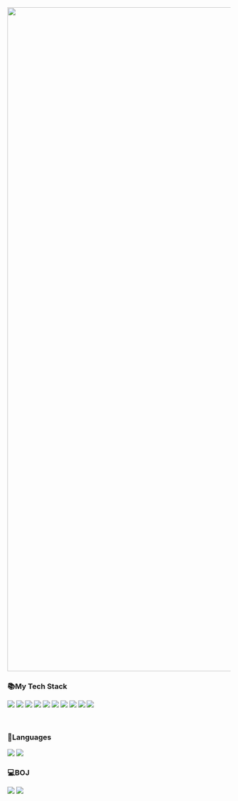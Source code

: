 <img src="https://capsule-render.vercel.app/api?type=wave&color=auto&height=300&section=header&text=Yujeong%20Kang&fontSize=90" align="center" width="1500px"/>

<h3>📚My Tech Stack</h3>
<p>
<img src="https://img.shields.io/badge/Java-007396?style=flat-square&logo=Java&logoColor=white" />
<img src="https://img.shields.io/badge/Spring-6DB33F?style=flat-square&logo=Spring&logoColor=white" />
<img src="https://img.shields.io/badge/Swagger-85EA2D?style=flat-square&logo=Swagger&logoColor=white"/> 
<img src="https://img.shields.io/badge/MySQL-4479A1?style=flat-square&logo=MySQL&logoColor=white"/>
<img src="https://img.shields.io/badge/AWS-232F3E?style=flat-square&logo=Amazon+AWS&logoColor=white"/>
<img src="https://img.shields.io/badge/Docker-2496ED?style=flat-square&logo=Docker&logoColor=white"/>
<img src="https://img.shields.io/badge/Jenkins-D24939?style=flat-square&logo=Jenkins&logoColor=white"/>
<img src="https://img.shields.io/badge/JavaScript-F7DF1E?style=flat-square&logo=JavaScript&logoColor=black"/>
<img src="https://img.shields.io/badge/Vue.js-4FC08D?style=flat-square&logo=Vue.js&logoColor=white"/>
<img src="https://img.shields.io/badge/React-61DAFB?style=flat-square&logo=React&logoColor=black"/>
</p>
<br>

<h3>📜Languages</h3>
<img src="https://github-readme-stats.vercel.app/api/top-langs/?username=yujeong0&layout=compact&hide=python" />
<img src="https://github-readme-stats.vercel.app/api?username=yujeong0&theme=radical" />

<br>
<h3>💻BOJ</h3>
<img src="http://mazassumnida.wtf/api/v2/generate_badge?boj=dbwjd1120" />
  <a href="https://hits.seeyoufarm.com"><img src="https://hits.seeyoufarm.com/api/count/incr/badge.svg?url=https%3A%2F%2Fgithub.com%2Fyujeong0&count_bg=%2333DBD6&title_bg=%23555555&icon=&icon_color=%23E7E7E7&title=hits&edge_flat=false"/></a>     

<!--
**yujeong0/yujeong0** is a ✨ _special_ ✨ repository because its `README.md` (this file) appears on your GitHub profile.

Here are some ideas to get you started:

- 🔭 I’m currently working on ...
- 🌱 I’m currently learning ...
- 👯 I’m looking to collaborate on ...
- 🤔 I’m looking for help with ...
- 💬 Ask me about ...
- 📫 How to reach me: ...
- 😄 Pronouns: ...
- ⚡ Fun fact: ...
-->
